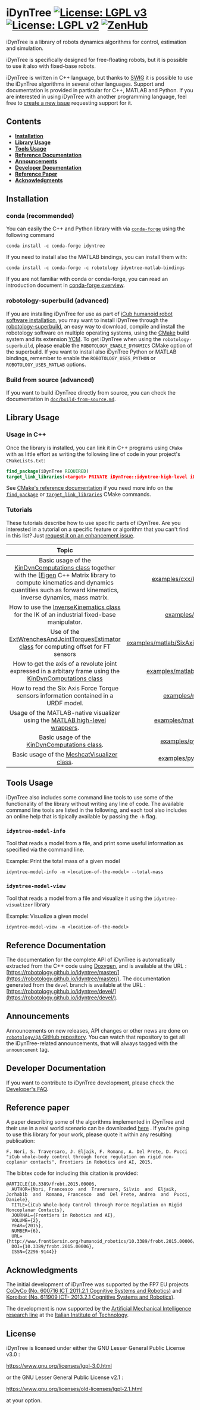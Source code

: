 iDynTree [![License: LGPL v3](https://img.shields.io/badge/License-LGPL%20v3-blue.svg)](https://www.gnu.org/licenses/lgpl-3.0) [![License: LGPL v2](https://img.shields.io/badge/License-LGPL%20v2-blue.svg)](https://www.gnu.org/licenses/lgpl-2.1)  [![ZenHub](https://img.shields.io/badge/Shipping_faster_with-ZenHub-435198.svg)](https://zenhub.com)
===========

iDynTree is a library of robots dynamics algorithms for control, estimation and simulation.

iDynTree is specifically designed for free-floating robots, but it is possible to use it also  with fixed-base robots.

iDynTree is written in C++ language, but thanks to [SWIG](http://www.swig.org/) it is possible to use the iDynTree algorithms in several other languages. Support and documentation is provided in particular for C++, MATLAB and Python. If you are interested in using iDynTree with another programming language, feel free to [create a new issue](https://github.com/robotology/idyntree/issues/new) requesting support for it.

##  Contents
* **[Installation](#installation)**
* **[Library Usage](#library-usage)**
* **[Tools Usage](#tools-usage)**
* **[Reference Documentation](#reference-documentation)**
* **[Announcements](#announcements)**
* **[Developer Documentation](#developer-documentation)**
* **[Reference Paper](#reference-paper)**
* **[Acknowledgments](#acknowledgments)**

## Installation

### conda (recommended) 

You can easily the C++ and Python library with via [`conda-forge`](https://conda-forge.org) using the following command
~~~
conda install -c conda-forge idyntree
~~~

If you need to install also the MATLAB bindings, you can install them with:
~~~
conda install -c conda-forge -c robotology idyntree-matlab-bindings
~~~

If you are not familiar with conda or conda-forge, you can read an introduction document in [conda-forge overview](https://github.com/robotology/robotology-superbuild/blob/master/doc/conda-forge.md#conda-forge-overview).

### robotology-superbuild (advanced)

If you are installing iDynTree for use as part of [iCub humanoid robot software installation](https://icub-tech-iit.github.io/documentation/sw_installation/), you may want to install iDynTree through the [robotology-superbuild](https://github.com/robotology/robotology-superbuild), an easy way to download, compile and install the robotology software on multiple operating systems, using the [CMake](www.cmake.org) build system and its extension [YCM](http://robotology.github.io/ycm). To get iDynTree when using the `robotology-superbuild`, please enable the `ROBOTOLOGY_ENABLE_DYNAMICS` CMake option of the superbuild. If you want to install also iDynTree Python or MATLAB bindings, remember to enable the `ROBOTOLOGY_USES_PYTHON` or `ROBOTOLOGY_USES_MATLAB` options. 

### Build from source (advanced)

If you want to build iDynTree directly from source, you can check the documentation in [`doc/build-from-source.md`](doc/build-from-source.md).

## Library Usage

### Usage in C++
Once the library is installed, you can link it in C++ programs using `CMake` with as little effort as writing the following line of code in your project's `CMakeLists.txt`:
```cmake
find_package(iDynTree REQUIRED)
target_link_libraries(<target> PRIVATE iDynTree::idyntree-high-level iDynTree::idyntree-estimation)
```

See [CMake's reference documentation](https://cmake.org/cmake/help/latest/) if you need more info on the [`find_package`](https://cmake.org/cmake/help/latest/command/find_package.html) or [`target_link_libraries`](https://cmake.org/cmake/help/latest/command/target_link_libraries.html) CMake commands.


### Tutorials

These tutorials describe how to use specific parts of iDynTree. Are you interested in a tutorial on a specific feature or algorithm that you can't find in this list? Just [request it on an enhancement issue](https://github.com/robotology/idyntree/issues/new).


| Topic  | Location | Language  |
|:------:|:--------:|:---------:|
| Basic usage of the [KinDynComputations class](https://robotology.github.io/idyntree/master/classiDynTree_1_1KinDynComputations.html) together with the [[Eigen](http://eigen.tuxfamily.org) C++ Matrix library to compute kinematics and dynamics quantities such as forward kinematics, inverse dynamics, mass matrix. | [examples/cxx/KinDynComputationsWithEigen/main.cpp](examples/cxx/KinDynComputationsWithEigen/main.cpp) | C++ |
| How to use the [InverseKinematics class](https://robotology.github.io/docs/idyntree/master/classiDynTree_1_1InverseKinematics.html) for the IK of an industrial fixed-base manipulator. | [examples/cxx/InverseKinematics/README.md](examples/cxx/InverseKinematics/README.md) | C++ |
| Use of the [ExtWrenchesAndJointTorquesEstimator class](https://robotology.github.io/idyntree/master/classiDynTree_1_1ExtWrenchesAndJointTorquesEstimator.html) for computing offset for FT sensors |  [examples/matlab/SixAxisFTOffsetEstimation/SixAxisFTOffsetEstimation.m](examples/matlab/SixAxisFTOffsetEstimation/SixAxisFTOffsetEstimation.m) | MATLAB |
| How to get the axis of a revolute joint expressed in a arbitary frame using the [KinDynComputations class](https://robotology.github.io/idyntree/master/classiDynTree_1_1KinDynComputations.html) | [examples/matlab/SensorsListParsing/SensorsListParsing.m](examples/matlab/SensorsListParsing/SensorsListParsing.m) | MATLAB |
| How to read the Six Axis Force Torque sensors information contained in a URDF model. | [examples/matlab/GetJointAxesInWorldFrame.m](examples/matlab/GetJointAxesInWorldFrame.m) | MATLAB |
| Usage of the MATLAB-native visualizer using the [MATLAB high-level wrappers](bindings/matlab/+iDynTreeWrappers/README.md). | [examples/matlab/iDynTreeWrappers/visualizeRobot.m](examples/matlab/iDynTreeWrappers/visualizeRobot.m) | MATLAB |
| Basic usage of the [KinDynComputations class](https://robotology.github.io/idyntree/master/classiDynTree_1_1KinDynComputations.html). | [examples/python/KinDynComputationsTutorial.py](examples/python/KinDynComputationsTutorial.py) | Python |
| Basic usage of the [MeshcatVisualizer class](bindings/python/visualize/meshcat_visualizer.py). | [examples/python/MeshcatVisualizerExample.ipynb](examples/python/MeshcatVisualizerExample.ipynb) | Python |

## Tools Usage 

iDynTree also includes some command line tools to use some of the functionality of the library without writing any line of code. The available command line tools are listed in the following, and each tool also includes an online help that is tipically available by passing the `-h` flag.

### `idyntree-model-info`

Tool that reads a model from a file, and print some useful information as specified via the command line.

Example: Print the total mass of a given model
~~~
idyntree-model-info -m <location-of-the-model> --total-mass
~~~

### `idyntree-model-view`

Tool that reads a model from a file and visualize it using the `idyntree-visualizer` library

Example: Visualize a given model
~~~
idyntree-model-view -m <location-of-the-model>
~~~


## Reference Documentation
The documentation for the complete API of iDynTree is automatically extracted from the C++ code using [Doxygen](http://www.doxygen.org),
and is available at the URL : [https://robotology.github.io/idyntree/master/](https://robotology.github.io/idyntree/master/).
The documentation generated from the `devel` branch is available at the URL : [https://robotology.github.io/idyntree/devel/](https://robotology.github.io/idyntree/devel/).

## Announcements
Announcements on new releases, API changes or other news are done on [`robotology/QA` GitHub repository](https://github.com/robotology/QA). You can watch that repository to get all the iDynTree-related announcements, that will always tagged with the `announcement` tag.

## Developer Documentation
If you want to contribute to iDynTree development, please check the [Developer's FAQ](doc/dev/faqs.md).

## Reference paper
A paper describing some of the algorithms implemented in iDynTree and their use in a real world scenario can be downloaded [here](http://journal.frontiersin.org/article/10.3389/frobt.2015.00006/abstract) .
If you're going to use this library for your work, please quote it within any resulting publication:
~~~
F. Nori, S. Traversaro, J. Eljaik, F. Romano, A. Del Prete, D. Pucci "iCub whole-body control through force regulation on rigid non-coplanar contacts", Frontiers in Robotics and AI, 2015.
~~~

The bibtex code for including this citation is provided:
~~~
@ARTICLE{10.3389/frobt.2015.00006,
  AUTHOR={Nori, Francesco  and  Traversaro, Silvio  and  Eljaik, Jorhabib  and  Romano, Francesco  and  Del Prete, Andrea  and  Pucci, Daniele},
  TITLE={iCub Whole-body Control through Force Regulation on Rigid Noncoplanar Contacts},
  JOURNAL={Frontiers in Robotics and AI},
  VOLUME={2},
  YEAR={2015},
  NUMBER={6},
  URL={http://www.frontiersin.org/humanoid_robotics/10.3389/frobt.2015.00006/abstract},
  DOI={10.3389/frobt.2015.00006},
  ISSN={2296-9144}}
~~~

## Acknowledgments
The initial development of iDynTree was supported by the FP7 EU projects [CoDyCo (No. 600716 ICT 2011.2.1 Cognitive Systems and Robotics)](http://www.codyco.eu/)  and [Koroibot (No. 611909 ICT- 2013.2.1 Cognitive Systems and Robotics)](http://koroibot.eu/).

The development is now supported by the [Artificial Mechanical Intelligence research line](https://ami.iit.it/) at the [Italian Institute of Technology](https://www.iit.it/).

## License
iDynTree is licensed under either the GNU Lesser General Public License v3.0 :

https://www.gnu.org/licenses/lgpl-3.0.html

or the GNU Lesser General Public License v2.1 :

https://www.gnu.org/licenses/old-licenses/lgpl-2.1.html

at your option.
